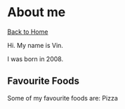 # About me

[Back to Home](/)

Hi. My name is Vin.

I was born in 2008.

## Favourite Foods
Some of my favourite foods are:
Pizza


